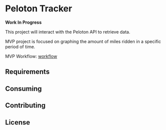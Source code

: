 # Peloton Tracker

**Work In Progress**

This project will interact with the Peloton API to retrieve data.

MVP project is focused on graphing the amount of miles ridden in a specific period of time.

MVP Workflow:
[workflow](images/workflow.jpeg)

## Requirements

## Consuming

## Contributing

## License
